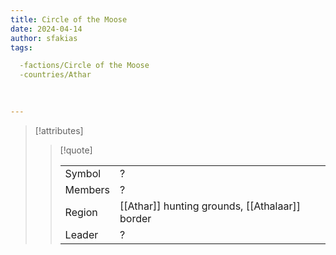 ```yaml
---
title: Circle of the Moose
date: 2024-04-14
author: sfakias
tags:

  -factions/Circle of the Moose
  -countries/Athar
  

 
---
```

> [!attributes]
> 
> > [!quote]
> >
> > | | |
> > | --- | --- |
> > | Symbol | ? |
> > | Members | ? |
> > | Region | [[Athar]] hunting grounds, [[Athalaar]] border |
> > | Leader | ? |

